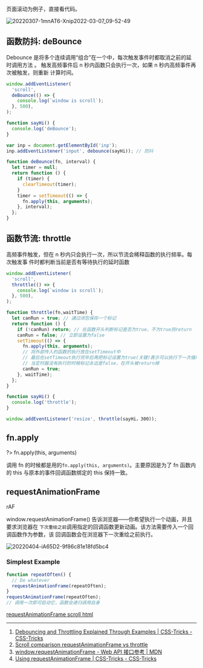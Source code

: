 页面滚动为例子，直接看代码。

![20220307-1mnAT6-Xnip2022-03-07_09-52-49](https://loremxuetengfei.oss-cn-beijing.aliyuncs.com/20220307-1mnAT6-Xnip2022-03-07_09-52-49.jpg)

## 函数防抖: deBounce

Debounce 是将多个连续调用“组合”在一个中，每次触发事件时都取消之前的延时调用方法
。 触发高频事件后 n 秒内函数只会执行一次，如果 n 秒内高频事件再次被触发，则重新
计算时间。

```javascript
window.addEventListener(
  'scroll',
  deBounce(() => {
    console.log(`window is scroll`);
  }, 500),
);

function sayHi() {
  console.log('deBounce');
}

var inp = document.getElementById('inp');
inp.addEventListener('input', debounce(sayHi)); // 防抖

function deBounce(fn, interval) {
  let timer = null;
  return function () {
    if (timer) {
      clearTimeout(timer);
    }
    timer = setTimeout(() => {
      fn.apply(this, arguments);
    }, interval);
  };
}
```

## 函数节流: throttle

高频事件触发，但在 n 秒内只会执行一次，所以节流会稀释函数的执行频率。每次触发事
件时都判断当前是否有等待执行的延时函数

```javascript
window.addEventListener(
  'scroll',
  throttle(() => {
    console.log(`window is scroll`);
  }, 500),
);

function throttle(fn,waitTime) {
  let canRun = true; // 通过闭包保存一个标记
  return function () {
    if (!canRun) return; // 在函数开头判断标记是否为true，不为true则return
    canRun = false; // 立即设置为false
    setTimeout(() => {
      fn.apply(this, arguments);
      // 将外部传入的函数的执行放在setTimeout中
      // 最后在setTimeout执行完毕后再把标记设置为true(关键)表示可以执行下一次循环了。
      // 当定时器没有执行的时候标记永远是false，在开头被return掉
      canRun = true;
    }, waitTime);
  };
}

function sayHi() {
  console.log('throttle');
}

window.addEventListener('resize', throttle(sayHi，300));
```

## fn.apply

?> fn.apply(this, arguments)

调用 fn 的时候都是用的`fn.apply(this, arguments)`。主要原因是为了 fn 函数内的
this 与原本的事件回调函数绑定的 this 保持一致。

## requestAnimationFrame

rAF

<!-- 节流替代品，当函数重新计算和渲染元素在屏幕上，想保证平滑的变化或动画。 -->

window.requestAnimationFrame() 告诉浏览器——你希望执行一个动画，并且要求浏览器在
`下次重绘之前`调用指定的回调函数更新动画。该方法需要传入一个回调函数作为参数，该
回调函数会在浏览器下一次重绘之前执行。

![20220404-iA65D2-9f86c81e18fd5bc4](https://loremxuetengfei.oss-cn-beijing.aliyuncs.com/20220404-iA65D2-9f86c81e18fd5bc4.png)

### Simplest Example

```javascript
function repeatOften() {
  // Do whatever
  requestAnimationFrame(repeatOften);
}
requestAnimationFrame(repeatOften);
// 调用一次即可启动它，函数会递归调用自身
```

<a target='_blank' href='./html/requestAnimationFrame.html'>requestAnimationFrame
scroll html</a>

---

1. [Debouncing and Throttling Explained Through Examples | CSS-Tricks - CSS-Tricks](https://css-tricks.com/debouncing-throttling-explained-examples/)
2. [Scroll comparison requestAnimationFrame vs throttle](https://codepen.io/dcorb/pen/pgOKKw)
3. [window.requestAnimationFrame - Web API 接口参考 | MDN](https://developer.mozilla.org/zh-CN/docs/Web/API/Window/requestAnimationFrame)
4. [Using requestAnimationFrame | CSS-Tricks - CSS-Tricks](https://css-tricks.com/using-requestanimationframe/)
